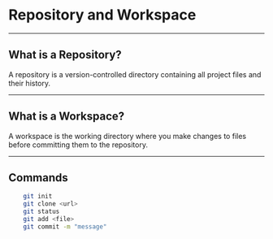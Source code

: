 # Repository and Workspace

---

## What is a Repository?

A repository is a version-controlled directory containing all project files and their history.

---

## What is a Workspace?

A workspace is the working directory where you make changes to files before committing them to the repository.

---

## Commands

```bash
    git init
    git clone <url>
    git status
    git add <file>
    git commit -m "message"


